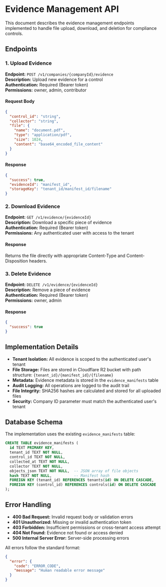 # Evidence Management API

This document describes the evidence management endpoints implemented to handle file upload, download, and deletion for compliance controls.

## Endpoints

### 1. Upload Evidence

**Endpoint:** `POST /v1/companies/{companyId}/evidence`  
**Description:** Upload new evidence for a control  
**Authentication:** Required (Bearer token)  
**Permissions:** owner, admin, contributor

#### Request Body
```json
{
  "control_id": "string",
  "collector": "string", 
  "file": {
    "name": "document.pdf",
    "type": "application/pdf",
    "size": 1024,
    "content": "base64_encoded_file_content"
  }
}
```

#### Response
```json
{
  "success": true,
  "evidenceId": "manifest_id",
  "storageKey": "tenant_id/manifest_id/filename"
}
```

### 2. Download Evidence

**Endpoint:** `GET /v1/evidence/{evidenceId}`  
**Description:** Download a specific piece of evidence  
**Authentication:** Required (Bearer token)  
**Permissions:** Any authenticated user with access to the tenant

#### Response
Returns the file directly with appropriate Content-Type and Content-Disposition headers.

### 3. Delete Evidence

**Endpoint:** `DELETE /v1/evidence/{evidenceId}`  
**Description:** Remove a piece of evidence  
**Authentication:** Required (Bearer token)  
**Permissions:** owner, admin

#### Response
```json
{
  "success": true
}
```

## Implementation Details

- **Tenant Isolation:** All evidence is scoped to the authenticated user's tenant
- **File Storage:** Files are stored in Cloudflare R2 bucket with path structure: `{tenant_id}/{manifest_id}/{filename}`
- **Metadata:** Evidence metadata is stored in the `evidence_manifests` table
- **Audit Logging:** All operations are logged to the audit trail
- **File Integrity:** SHA256 hashes are calculated and stored for all uploaded files
- **Security:** Company ID parameter must match the authenticated user's tenant

## Database Schema

The implementation uses the existing `evidence_manifests` table:

```sql
CREATE TABLE evidence_manifests (
  id TEXT PRIMARY KEY,
  tenant_id TEXT NOT NULL,
  control_id TEXT NOT NULL,
  collected_at TEXT NOT NULL,
  collector TEXT NOT NULL,
  objects_json TEXT NOT NULL,  -- JSON array of file objects
  hash TEXT NOT NULL,          -- Manifest hash
  FOREIGN KEY (tenant_id) REFERENCES tenants(id) ON DELETE CASCADE,
  FOREIGN KEY (control_id) REFERENCES controls(id) ON DELETE CASCADE
);
```

## Error Handling

- **400 Bad Request:** Invalid request body or validation errors
- **401 Unauthorized:** Missing or invalid authentication token
- **403 Forbidden:** Insufficient permissions or cross-tenant access attempt
- **404 Not Found:** Evidence not found or access denied
- **500 Internal Server Error:** Server-side processing errors

All errors follow the standard format:
```json
{
  "error": {
    "code": "ERROR_CODE",
    "message": "Human readable error message"
  }
}
```